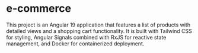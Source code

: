 # e-commerce
This project is an Angular 19 application that features a list of products with detailed views and a shopping cart functionality. It is built with Tailwind CSS for styling, Angular Signals combined with RxJS for reactive state management, and Docker for containerized deployment.
